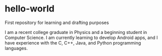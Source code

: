 # hello-world
First repository for learning and drafting purposes

I am a recent college graduate in Physics and a beginning student in Computer Science. I am currently learning to develop Android apps, and I have experience with the C, C++, Java, and Python programming languages. 
